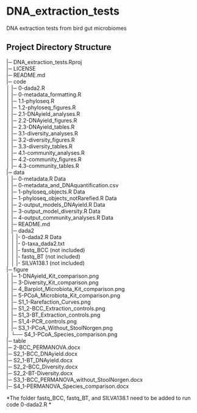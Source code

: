 # DNA_extraction_tests

DNA extraction tests from bird gut microbiomes

## Project Directory Structure

|─ DNA_extraction_tests.Rproj    
|─ LICENSE  
|─ README.md  
|─ code  
│    |─ 0-dada2.R    
│   |─ 0-metadata_formatting.R    
│   |─ 1.1-phyloseq.R    
│   |─ 1.2-phyloseq_figures.R    
│   |─ 2.1-DNAyield_analyses.R    
│   |─ 2.2-DNAyield_figures.R    
│   |─ 2.3-DNAyield_tables.R    
│   |─ 3.1-diversity_analyses.R    
│   |─ 3.2-diversity_figures.R    
│   |─ 3.3-diversity_tables.R    
│   |─ 4.1-community_analyses.R    
│   |─ 4.2-community_figures.R    
│   |─ 4.3-community_tables.R    
|─ data  
│   |─ 0-metadata.R  Data  
│   |─ 0-metadata_and_DNAquantification.csv  
│   |─ 1-phyloseq_objects.R  Data  
│   |─ 1-phyloseq_objects_notRarefied.R  Data  
│   |─ 2-output_models_DNAyield.R  Data  
│   |─ 3-output_model_diversity.R  Data  
│   |─ 4-output_community_analyses.R  Data  
│   |─ README.md  
│   |─ dada2  
│   │   |- 0-dada2.R  Data  
│   │   |- 0-taxa_dada2.txt  
│   │   |- fastq_BCC (not included)  
│   │   |- fastq_BT (not included)  
│   │   |- SILVA138.1 (not included)  
|─ figure  
│   |─ 1-DNAyield_Kit_comparison.png  
│   |─ 3-Diversity_Kit_comparison.png  
│   |─ 4_Barplot_Microbiota_Kit_comparison.png  
│   |─ 5-PCoA_Microbiota_Kit_comparison.png  
│   |─ S1_1-Rarefaction_Curves.png  
│   |─ S1_2-BCC_Extraction_controls.png  
│   |─ S1_3-BT_Extraction_controls.png  
│   |─ S1_4-PCR_controls.png  
│   |─ S3_1-PCoA_Without_StoolNorgen.png  
│   └── S4_1-PCoA_Species_comparison.png  
|─ table  
    |─ 2-BCC_PERMANOVA.docx  
    |─ S2_1-BCC_DNAyield.docx  
    |─ S2_1-BT_DNAyield.docx  
    |─ S2_2-BCC_Diversity.docx  
    |─ S2_2-BT-Diversity.docx  
    |─ S3_1-BCC_PERMANOVA_without_StoolNorgen.docx  
    |─ S4_1-PERMANOVA_Species_comparison.docx  
    
*The folder fastq_BCC, fastq_BT, and SILVA138.1 need to be added to run code 0-dada2.R  *
